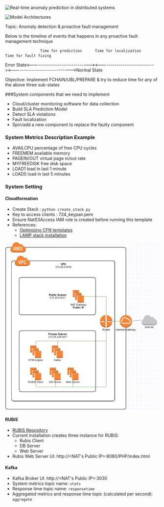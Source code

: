 ![Real-time anomaly prediction in distributed systems](https://github.com/gitPratikSingh/Real-time-anomaly-prediction-in-distributed-systems/blob/master/Capture.PNG?raw=true "Real-time anomaly prediction in distributed systems")


![Model Architectures](https://github.com/gitPratikSingh/Real-time-anomaly-prediction-in-distributed-systems/blob/master/ModelArchitecture.jpg?raw=true "Model Architectures")

Topic: Anomaly detection & proactive fault management

Below is the timeline of events that happens in any proactive fault management technique

                    Time for prediction      Time for localization     Time for fault fixing
Error State<-----------------------------><---------------------------><----------------------------->Normal State

Objective: Implement FCHAIN/UBL/PREPARE & try to reduce time for any of the above three sub-states


###System components that we need to implement
* Cloud/cluster monitoring software for data collection
* Build SLA Prediction Model
* Detect SLA violations
* Fault localization
* Spin/add a new component to replace the faulty component



### System Metrics Description Example

* AVAILCPU percentage of free CPU cycles 
* FREEMEM available memory 
* PAGEIN/OUT virtual page in/out rate 
* MYFREEDISK free disk space 
* LOAD1 load in last 1 minute 
* LOAD5 load in last 5 minutes 

### System Setting
#### Cloudformation

* Create Stack : `python create_stack.py`
* Key to access clients : 724_keypair.pem
* Ensure NatS3Access IAM role is created before running this template
* References: 
    * [Optimizing CFN templates](https://aws.amazon.com/blogs/devops/optimize-aws-cloudformation-templates/)
    * [LAMP stack installation](https://docs.aws.amazon.com/AWSEC2/latest/UserGuide/install-LAMP.html)
                
![AWS Architectures](https://github.com/atambol/Real-time-anomaly-prediction-in-distributed-systems/blob/master/AWS_Architecture.png?raw=true "AWS_Architectures")

#### RUBiS

* [RUBiS Repository](https://github.com/atambol/RUBiS)
* Current installation creates three instance for RUBiS: 
    * Rubis Client
    * DB Server
    * Web Server
* Rubis Web Server UI: http://<NAT's Public IP>:8080/PHP/index.html

#### Kafka
* Kafka Broker UI: http://<NAT's Public IP>:3030
* System metrics topic name: `stats`
* Response time topic name: `responsetime`
* Aggregated metrics and response time topic (calculated per second): `aggregate`